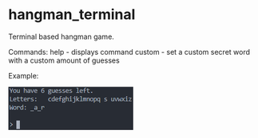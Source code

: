 # hangman_terminal
 Terminal based hangman game.

 Commands:
 help - displays command
 custom - set a custom secret word with a custom amount of guesses

 Example:

 ![Hangman example](https://raw.githubusercontent.com/val8119/hangman_terminal/master/example_images/hangman_example.png)